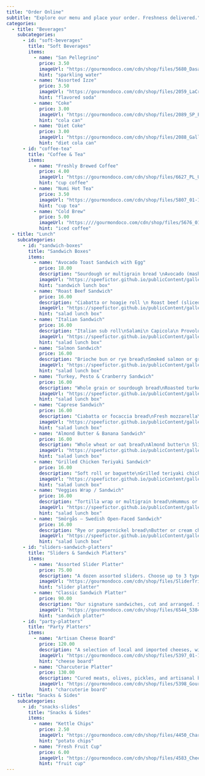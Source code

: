 ```yaml
---
title: "Order Online"
subtitle: "Explore our menu and place your order. Freshness delivered."
categories:
  - title: "Beverages"
    subcategories:
      - id: "soft-beverages"
        title: "Soft Beverages"
        items:
          - name: "San Pellegrino"
            price: 3.50
            imageUrl: "https://gourmondoco.com/cdn/shop/files/5680_Dasani_1.jpg?v=1751232861&width=400"
            hint: "sparkling water"
          - name: "Assorted Izze"
            price: 3.50
            imageUrl: "https://gourmondoco.com/cdn/shop/files/2059_LaCroix_Tangerine_b85fb2e0-1113-4267-89ab-9fc2158e639f.jpg?v=1730403560&width=400"
            hint: "flavored soda"
          - name: "Coke"
            price: 3.00
            imageUrl: "https://gourmondoco.com/cdn/shop/files/2089_SP_Flavors-04.jpg?v=1730403703&width=400"
            hint: "cola can"
          - name: "Diet Coke"
            price: 3.00
            imageUrl: "https://gourmondoco.com/cdn/shop/files/2088_Gallery_Naturali_Aranciata_rossa_fronte.jpg?v=1730403718&width=400"
            hint: "diet cola can"
      - id: "coffee-tea"
        title: "Coffee & Tea"
        items:
          - name: "Freshly Brewed Coffee"
            price: 4.00
            imageUrl: "https://gourmondoco.com/cdn/shop/files/6627_PL_Unsweet-07.jpg?v=1730403678&width=400"
            hint: "cup coffee"
          - name: "Numi Hot Tea"
            price: 3.50
            imageUrl: "https://gourmondoco.com/cdn/shop/files/5807_01-18-23-LowRes-116_4b0e4da6-756e-4897-bd05-8c8f4ed318d4.jpg?v=1730329684&width=400"
            hint: "cup tea"
          - name: "Cold Brew"
            price: 5.00
            imageUrl: "https:////gourmondoco.com/cdn/shop/files/5676_01-18-23-LowRes-115.jpg?v=1730329624&width=400"
            hint: "iced coffee"
  - title: "Lunch"
    subcategories:
      - id: "sandwich-boxes"
        title: "Sandwich Boxes"
        items:
          - name: "Avocado Toast Sandwich with Egg"
            price: 18.00
            description: "Sourdough or multigrain bread \nAvocado (mashed or sliced) \nEgg (fried, poached, or soft boiled) \nOlive oil \nSalt & pepper \nRed pepper flakes (optional) \nLemon juice \nArugula or microgreens (optional)"
            imageUrl: "https://speefictor.github.io/publicContent/gallery/AvocadoToastSandwich-withEgg-1.jpg"
            hint: "sandwich lunch box"
          - name: "Roast Beef Sandwich"
            price: 16.00
            description: "Ciabatta or hoagie roll \n Roast beef (sliced thin) \n Cheddar or provolone cheese\n Horseradish mayo or Dijon mustard\n Lettuce\n Tomato\n Red onion\n Pickles (optional)"
            imageUrl: "https://speefictor.github.io/publicContent/gallery/RoastBeefSandwich-1.jpg"
            hint: "salad lunch box"
          - name: "Italian Sandwich"
            price: 16.00
            description: "Italian sub roll\nSalami\n Capicola\n Provolone cheese\n Lettuce\n Tomato\n Red onion\n Pepperoncini or banana peppers\n Italian dressing or oil & vinegar"
            imageUrl: "https://speefictor.github.io/publicContent/gallery/ItalianSandwich-2.jpg"
            hint: "salad lunch box"
          - name: "Salmon Sandwich"
            price: 16.00
            description: "Brioche bun or rye bread\nSmoked salmon or grilled salmon filet\nCream cheese or dill mayo\nCucumber slices\nRed onion\nCapers\nArugula or spinach\nFresh dill or chives"
            imageUrl: "https://speefictor.github.io/publicContent/gallery/SalmonSandwich-1.jpg"
            hint: "salad lunch box"
          - name: "Turkey, Pesto & Cranberry Sandwich"
            price: 16.00
            description: "Whole grain or sourdough bread\nRoasted turkey breast (sliced) \n Pesto spread\n Cranberry sauce\n Provolone or Swiss cheese\n Spinach or lettuce"
            imageUrl: "https://speefictor.github.io/publicContent/gallery/SmokedTurkey-Pesto&CranberrySandwich-2.jpg"
            hint: "salad lunch box"
          - name: "Caprese Sandwich"
            price: 16.00
            description: "Ciabatta or focaccia bread\nFresh mozzarella\n Sliced tomatoes\n Fresh basil leaves\n Balsamic glaze or reduction\n Olive oil\n Salt & pepper"
            imageUrl: "https://speefictor.github.io/publicContent/gallery/Caprese-1.jpg"
            hint: "salad lunch box"
          - name: "Almond Butter & Banana Sandwich"
            price: 16.00
            description: "Whole wheat or oat bread\nAlmond butter\n Sliced banana\n Honey or cinnamon (optional) \n Chia seeds or granola (optional)"
            imageUrl: "https://speefictor.github.io/publicContent/gallery/AlmondButter&BananaSandwich-2.jpg"
            hint: "salad lunch box"
          - name: "Grilled Chicken Teriyaki Sandwich"
            price: 16.00
            description: "Soft roll or baguette\nGrilled teriyaki chicken breast (sliced) \n Grilled pineapple or pineapple slices\n Red cabbage slaw or shredded lettuce\n Teriyaki sauce\n Mayo or siracha mayo\n Green onions (optional)"
            imageUrl: "https://speefictor.github.io/publicContent/gallery/GrilledChickenTeriyakiSandwich-1.jpg"
            hint: "salad lunch box"
          - name: "Veggies Wrap / Sandwich"
            price: 16.00
            description: "Tortilla wrap or multigrain bread\nHummus or avocado spread\n Cucumber\n Carrot (shredded) \n Bell peppers (sliced) \n Spinach or mixed greens\n Tomato\n Sprouts or microgreens\n Feta cheese (optional)"
            imageUrl: "https://speefictor.github.io/publicContent/gallery/VeggiesWrap-1.jpg"
            hint: "salad lunch box"
          - name: "Smörgås – Swedish Open-Faced Sandwich"
            price: 16.00
            description: "Rye or pumpernickel bread\nButter or cream cheese (spread) \n Cold cuts (e.g., ham, roast beef, or smoked salmon) \n Hard-boiled egg (sliced) \n Pickled cucumber or beets\n Fresh dill\n Spinach\n Cheese slices"
            imageUrl: "https://speefictor.github.io/publicContent/gallery/Smorgas-1.jpeg"
            hint: "salad lunch box"
      - id: "sliders-sandwich-platters"
        title: "Sliders & Sandwich Platters"
        items:
          - name: "Assorted Slider Platter"
            price: 75.00
            description: "A dozen assorted sliders. Choose up to 3 types."
            imageUrl: "https://gourmondoco.com/cdn/shop/files/SliderTrio.jpg?v=1751388593&width=400"
            hint: "slider platter"
          - name: "Classic Sandwich Platter"
            price: 90.00
            description: "Our signature sandwiches, cut and arranged. Serves 8-10."
            imageUrl: "https://gourmondoco.com/cdn/shop/files/6544_53845239532_5515752b66_o.jpg?v=1730394372&width=400"
            hint: "sandwich platter"
      - id: "party-platters"
        title: "Party Platters"
        items:
          - name: "Artisan Cheese Board"
            price: 120.00
            description: "A selection of local and imported cheeses, with crackers and fruit."
            imageUrl: "https://gourmondoco.com/cdn/shop/files/5397_01-18-23-LowRes-105.jpg?v=1730400640&width=400"
            hint: "cheese board"
          - name: "Charcuterie Platter"
            price: 130.00
            description: "Cured meats, olives, pickles, and artisanal bread."
            imageUrl: "https://gourmondoco.com/cdn/shop/files/5398_Gourmondo-05-24-2022-LowRes-90.jpg?v=1730400681&width=400"
            hint: "charcuterie board"
  - title: "Snacks & Sides"
    subcategories:
      - id: "snacks-slides"
        title: "Snacks & Sides"
        items:
          - name: "Kettle Chips"
            price: 2.50
            imageUrl: "https://gourmondoco.com/cdn/shop/files/4450_CharcuterieTray.jpg?v=1730395477&width=400"
            hint: "potato chips"
          - name: "Fresh Fruit Cup"
            price: 6.00
            imageUrl: "https://gourmondoco.com/cdn/shop/files/4583_CheeseTray_1.jpg?v=1730395507&width=400"
            hint: "fruit cup"
---
```

